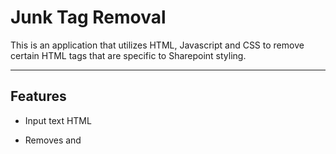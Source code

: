 Junk Tag Removal
============

This is an application that utilizes HTML, Javascript and CSS to remove certain HTML tags that are specific to Sharepoint styling.



---

## Features
- Input text HTML
- Removes <span> and <script> tags
- Removes style= and class= attributes
- Removes comments
- Returns new version of text HTML without the above elements
- Simple interface
  
  ---
  
## Setup
Download the JunkTagRemoval.html and myStyle.css files.  As of right now, the application is only being run locally through Notepad.  Right-click on the JunkTagRemoval.html file and Open With NotePad.  This will allow you to view the code for the application.  To run the application, Open With Google Chrome instead of with NotePad.

---

## Usage
Feel free to test out the application with as many different texts as you want!  Paste the text HTML from which you would like to remove junk tags in the top left box.  After clicking the "Clean Code" button, the bottom left box will now contain an updated version of your input without certain tags.
